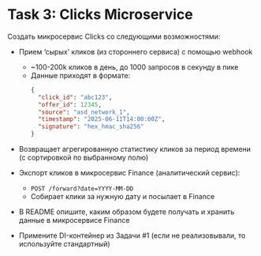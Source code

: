 # Task 3: Clicks Microservice

Создать микросервис Clicks со следующими возможностями:

- Прием ‘сырых’ кликов (из стороннего сервиса) с помощью webhook
    - ~100-200k кликов в день, до 1000 запросов в секунду в пике
    - Данные приходят в формате:
      ```json
      {
        "click_id": "abc123",
        "offer_id": 12345,
        "source": "asd_network_1",
        "timestamp": "2025-06-11T14:00:00Z",
        "signature": "hex_hmac_sha256"
      }
      ```

- Возвращает агрегированную статистику кликов за период времени (с сортировкой по выбранному полю)

- Экспорт кликов в микросервис Finance (аналитический сервис):
    - `POST /forward?date=YYYY-MM-DD`
    - Собирает клики за нужную дату и посылает в Finance

- В README опишите, каким образом будете получать и хранить данные в микросервисе Finance

- Примените DI-контейнер из Задачи #1 (если не реализовывали, то используйте стандартный)
